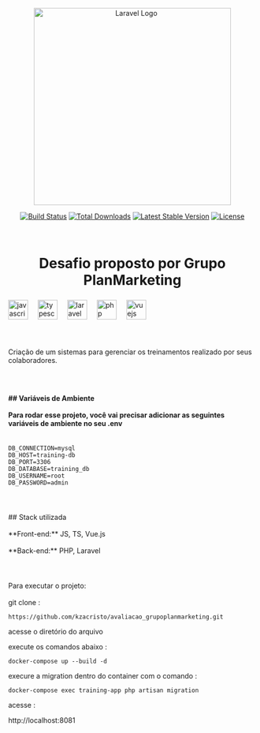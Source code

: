 <p align="center"><a href="https://laravel.com" target="_blank"><img src="https://socialify.git.ci/kzacristo/avaliacao_grupoplanmarketing/image?language=1&name=1&owner=1&stargazers=1&theme=Light" width="400" alt="Laravel Logo"></a></p>

<p align="center">
<a href="https://github.com/laravel/framework/actions"><img src="https://github.com/laravel/framework/workflows/tests/badge.svg" alt="Build Status"></a>
<a href="https://packagist.org/packages/laravel/framework"><img src="https://img.shields.io/packagist/dt/laravel/framework" alt="Total Downloads"></a>
<a href="https://packagist.org/packages/laravel/framework"><img src="https://img.shields.io/packagist/v/laravel/framework" alt="Latest Stable Version"></a>
<a href="https://packagist.org/packages/laravel/framework"><img src="https://img.shields.io/packagist/l/laravel/framework" alt="License"></a>
</p>

<br clear="both">

<h1 align="center">Desafio proposto por Grupo PlanMarketing</h1>

###

<div align="left">
  <img src="https://cdn.jsdelivr.net/gh/devicons/devicon/icons/javascript/javascript-original.svg" height="40" alt="javascript logo"  />
  <img width="12" />
  <img src="https://cdn.jsdelivr.net/gh/devicons/devicon/icons/typescript/typescript-original.svg" height="40" alt="typescript logo"  />
  <img width="12" />
  <img src="https://raw.githubusercontent.com/laravel/art/master/logo-lockup/5%20SVG/2%20CMYK/1%20Full%20Color/laravel-logolockup-cmyk-red.svg" height="40" alt="laravel logo"  />
  <img width="12" />
  <img src="https://cdn.jsdelivr.net/gh/devicons/devicon/icons/php/php-original.svg" height="40" alt="php logo"  />
  <img width="12" />
  <img src="https://cdn.jsdelivr.net/gh/devicons/devicon/icons/vuejs/vuejs-original.svg" height="40" alt="vuejs logo"  />
</div>

###

<br clear="both">

<p align="left">Criação de um sistemas para gerenciar os treinamentos realizado por seus colaboradores.</p>

###

<br clear="both">

<h4 align="left">## Variáveis de Ambiente<br><br>Para rodar esse projeto, você vai precisar adicionar as seguintes variáveis de ambiente no seu .env<br><br>
</h4>

```
DB_CONNECTION=mysql
DB_HOST=training-db
DB_PORT=3306
DB_DATABASE=training_db
DB_USERNAME=root
DB_PASSWORD=admin
```

###

<br clear="both">

<p align="left">## Stack utilizada<br><br>**Front-end:** JS, TS, Vue.js<br><br>**Back-end:** PHP, Laravel</p>

###

<br clear="both">

<p align="left">Para executar o projeto:<br><br>git clone :</p>

```
https://github.com/kzacristo/avaliacao_grupoplanmarketing.git
```
<p>acesse o diretório do arquivo
<p>execute os comandos abaixo : </p>

```
docker-compose up --build -d
```

<p>execure a migration dentro do container com o comando : </p>

```
docker-compose exec training-app php artisan migration
```

<p>acesse : </p> 

http://localhost:8081</p>

###
